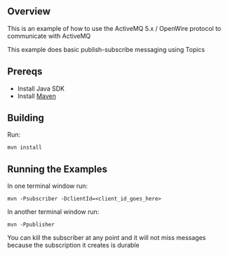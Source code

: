 ## Overview

This is an example of how to use the ActiveMQ 5.x / OpenWire protocol to communicate with ActiveMQ

This example does basic publish-subscribe messaging using Topics

## Prereqs

- Install Java SDK
- Install [Maven](http://maven.apache.org/download.html) 

## Building

Run:

    mvn install

## Running the Examples

In one terminal window run:

    mvn -Psubscriber -DclientId=<client_id_goes_here>

In another terminal window run:

    mvn -Ppublisher

You can kill the subscriber at any point and it will not miss messages because the subscription it creates
is durable
